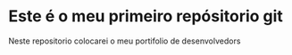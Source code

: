 # Este é o meu primeiro repósitorio git

Neste repositorio colocarei o meu portifolio de desenvolvedors
